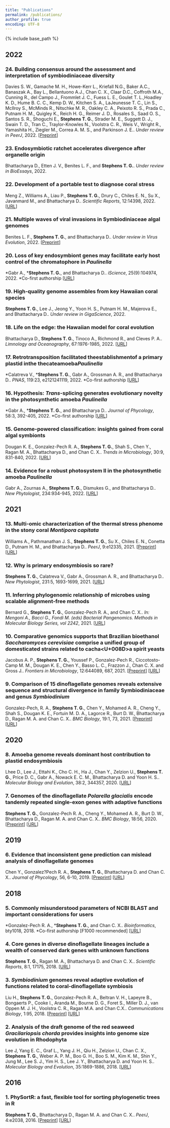 ```yaml
---
title: "Publications"
permalink: /publications/
author_profile: true
encoding: UTF-8
---
```


{% include base_path %}

<style>
ul {
  list-style-type: none;
}
</style>

## 2022

### 24\. Building consensus around the assessment and interpretation of symbiodiniaceae diversity
Davies S. W., Gamache M. H., Howe-Kerr L., Kriefall N.G., Baker A.C., Banaszak A., Bay L., Bellantuono A.J., Chan C. X., Claar D.C., Coffroth M.A., Cunning R., del Campo J., Frommlet J. C., Fuess L. E., Goulet T. L.,<ca>Hoadley K. D., Hume B. C. C., Kemp D. W., Kitchen S. A., LaJeunesse T. C., Lin S., McIlroy S., McMinds R., Nitschke M. R., Oakley C. A., Peixoto R. S., Prada C., Putnam H. M., Quigley K., Reich H. G., Reimer J. D., Rosales S., Saad O. S., Santos S. R., Shoguchi E., **Stephens T. G.**, Strader M. E., Suggett D. J., Swain T. D., Tran C., Traylor-Knowles N., Voolstra C. R., Weis V., Wright R., Yamashita H., Ziegler M., Correa A. M. S., and Parkinson J. E.. *Under review in PeerJ*, 2022.
[[Preprint](https://doi.org/10.20944/preprints202206.0284.v1)] 



### 23\. Endosymbiotic ratchet accelerates divergence after organelle origin
Bhattacharya D., Etten J. V., Benites L. F., and **Stephens T. G.**. *Under review in BioEssays*, 2022.




### 22\. Development of a portable test to diagnose coral stress
Meng Z., Williams A., Liau P., **Stephens T. G.**, Drury C., Chiles E. N., Su X., Javanmard M., and Bhattacharya D.. *Scientific Reports*, 12:14398, 2022.
[[URL](https://doi.org/10.1038/s41598-022-18653-3)] 



### 21\. Multiple waves of viral invasions in Symbiodiniaceae algal genomes
Benites L. F., **Stephens T. G.**, and Bhattacharya D.. *Under review in Virus Evolution*, 2022.
[[Preprint](https://doi.org/10.1101/2022.04.12.488082)] 



### 20\. Loss of key endosymbiont genes may facilitate early host control of the chromatophore in *Paulinella*
\*Gabr A., \***Stephens T. G.**, and Bhattacharya D.. *iScience*, 25(9):104974, 2022.
*Co-first authorship
[[URL](https://doi.org/10.1016/j.isci.2022.104974)] 



### 19\. High-quality genome assembles from key Hawaiian coral species
**Stephens T. G.**, Lee J., Jeong Y., Yoon H. S., Putnam H. M., Majerova E., and Bhattacharya D.. *Under review in GigaScience*, 2022.




### 18\. Life on the edge: the Hawaiian model for coral evolution
Bhattacharya D., **Stephens T. G.**, Tinoco A., Richmond R., and Cleves P. A.. *Limnology and Oceanography*, 67:1976-1985, 2022.
[[URL](https://doi.org/10.1002/lno.12181)] 



### 17\. Retrotransposition facilitated the<ca>establishment<ca>of a primary plastid in<ca>the thecate<ca>amoeba<ca>*Paulinella*
\*Calatreva V., \***Stephens T. G.**, Gabr A., Grossman A. R., and Bhattacharya D.. *PNAS*, 119:23, e2121241119, 2022.
*Co-first authorship
[[URL](https://doi.org/10.1073/pnas.2121241119)] 



### 16\. Hypothesis: *Trans*-splicing generates evolutionary novelty in the photosynthetic amoeba *Paulinella*
\*Gabr A., \***Stephens T. G.**, and Bhattacharya D.. *Journal of Phycology*, 58:3, 392-405, 2022.
*Co-first authorship
[[URL](https://doi.org/10.1111/jpy.13247)] 



### 15\. Genome-powered classification: insights gained from coral algal symbionts
Dougan K. E., Gonzalez-Pech R. A., **Stephens T. G.**, Shah S., Chen Y., Ragan M. A., Bhattacharya D., and Chan C. X.. *Trends in Microbiology*, 30:9, 831-840, 2022.
[[URL](https://doi.org/10.1016/j.tim.2022.02.001)] 



### 14\. Evidence for a robust photosystem II in the photosynthetic amoeba *Paulinella*
Gabr A., Zournas A., **Stephens T. G.**, Dismukes G., and Bhattacharya D.. *New Phytologist*, 234:934-945, 2022.
[[URL](https://doi.org/10.1111/nph.18052)] 



## 2021

### 13\. Multi-omic characterization of the thermal stress phenome in the stony coral *Montipora capitata*
Williams A., Pathmanathan J. S., **Stephens T. G.**, Su X., Chiles E. N., Conetta D., Putnam H. M., and Bhattacharya D.. *PeerJ*, 9:e12335, 2021.
[[Preprint](https://doi.org/10.1101/2021.02.05.429981)] [[URL](https://doi.org/10.7717/peerj.12335)] 



### 12\. Why is primary endosymbiosis so rare?
**Stephens T. G.**, Calatreva V., Gabr A., Grossman A. R., and Bhattacharya D.. *New Phytologist*, 231:5, 1693-1699, 2021.
[[URL](https://doi.org/10.1111/nph.17478)] 



### 11\. Inferring phylogenomic relationship of microbes using scalable alignment-free methods
Bernard G., **Stephens T. G.**, Gonzalez-Pech R. A., and Chan C. X.. *In: Mengoni A., Bacci G., Fondi M. (eds) Bacterial Pangenomics. Methods in Molecular Biology Series, vol 2242*, 2021.
[[URL](https://doi.org/10.1007/978-1-0716-1099-2_5)] 



### 10\. Comparative genomics supports that Brazilian bioethanol *Saccharomyces cerevisiae* comprise a unified group of domesticated strains related to cacha<U+008D>a spirit yeasts
Jacobus A. P., **Stephens T. G.**, Youssef P., Gonzalez-Pech R., Ciccotosto-Camp M. M., Dougan K. E., Chen Y., Basso L. C., Frazzon J., Chan C. X. and Gross J.. *Frontiers in Microbiology*, 12:644089, 687, 2021.
[[Preprint](https://doi.org/10.1101/2020.12.15.422965)] [[URL](https://doi.org/10.3389/fmicb.2021.644089)] 



### 9\. Comparison of 15 dinoflagellate genomes reveals extensive sequence and structural divergence in family Symbiodiniaceae and genus *Symbiodinium*
Gonzalez-Pech, R. A., **Stephens T. G.**, Chen Y., Mohamed A. R., Cheng Y., Shah S., Dougan K. E., Fortuin M. D. A., Lagorce R., Burt D. W., Bhattacharya D., Ragan M. A. and Chan C. X.. *BMC Biology*, 19:1, 73, 2021.
[[Preprint](https://doi.org/10.1101/783902)] [[URL](https://doi.org/10.1186/s12915-021-00994-6)] 



## 2020

### 8\. Amoeba genome reveals dominant host contribution to plastid endosymbiosis
Lhee D., Lee J., Ettahi K., Cho C. H., Ha J., Chan Y., Zelzion U., **Stephens T. G.**, Price D. C., Gabr A., Nowack E. C. M., Bhattacharya D. and Yoon H. S.. *Molecular Biology and Evolution*, 38:2, 344<d0>357, 2020.
[[URL](https://doi.org/10.1093/molbev/msaa206)] 



### 7\. Genomes of the dinoflagellate *Polarella glacialis* encode tandemly repeated single-exon genes with adaptive functions
**Stephens T. G.**, Gonzalez-Pech R. A., Cheng Y., Mohamed A. R., Burt D. W., Bhattacharya D., Ragan M. A. and Chan C. X.. *BMC Biology*, 18:56, 2020.
[[Preprint](https://doi.org/10.1101/704437)] [[URL](https://doi.org/10.1186/s12915-020-00782-8)] 



## 2019

### 6\. Evidence that inconsistent gene prediction can mislead analysis of dinoflagellate genomes
Chen Y., Gonzalez?Pech R. A., **Stephens T. G.**, Bhattacharya D. and Chan C. X.. *Journal of Phycology*, 56, 6-10, 2019.
[[Preprint](https://doi.org/10.1101/690040)] [[URL](https://doi.org/10.1111/jpy.12947)] 



## 2018

### 5\. Commonly misunderstood parameters of NCBI BLAST and important considerations for users
\*Gonzalez-Pech R. A., \***Stephens T. G.**, and Chan C. X.. *Bioinformatics*, bty1018, 2018.
*Co-first authorship [F1000 recommended]
[[URL](https://doi.org/10.1093/bioinformatics/bty1018)] 



### 4\. Core genes in diverse dinoflagellate lineages include a wealth of conserved dark genes with unknown functions
**Stephens T. G.**, Ragan M. A., Bhattacharya D. and Chan C. X.. *Scientific Reports*, 8:1, 17175, 2018.
[[URL](https://doi.org/10.1038/s41598-018-35620-z)] 



### 3\. *Symbiodinium* genomes reveal adaptive evolution of functions related to coral-dinoflagellate symbiosis
Liu H., **Stephens T. G.**, Gonzalez-Pech R. A., Beltran V. H., Lapeyre B., Bongaerts P., Cooke I., Aranda M., Bourne D. G., Foret S., Miller D. J., van Oppen M. J. H., Voolstra C. R., Ragan M.A. and Chan C.X.. *Communications Biology*, 1:95, 2018.
[[Preprint](https://doi.org/10.1101/198762)] [[URL](https://doi.org/10.1038/s42003-018-0098-3)] 



### 2\. Analysis of the draft genome of the red seaweed *Gracilariopsis chorda* provides insights into genome size evolution in Rhodophyta
Lee J, Yang E. C., Graf L., Yang J. H., Qiu H., Zelzion U., Chan C. X., **Stephens T. G.**, Weber A. P. M., Boo G. H., Boo S. M., Kim K. M., Shin Y., Jung M., Lee S. J., Yim H. S., Lee J. Y., Bhattacharya D. and Yoon H. S.. *Molecular Biology and Evolution*, 35:1869-1886, 2018.
[[URL](https://doi.org/10.1093/molbev/msy081)] 



## 2016

### 1\. PhySortR: a fast, flexible tool for sorting phylogenetic trees in R
**Stephens T. G.**, Bhattacharya D., Ragan M. A. and Chan C. X.. *PeerJ*, 4:e2038, 2016.
[[Preprint](https://doi.org/10.7287/peerj.preprints.1609v1)] [[URL](https://doi.org/10.7717/peerj.2038)] 




